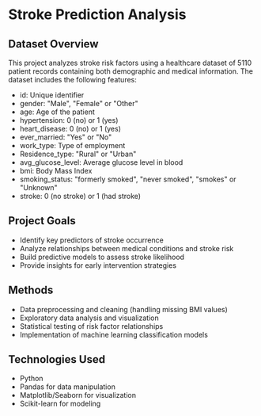 # Stroke Prediction Analysis

## Dataset Overview
This project analyzes stroke risk factors using a healthcare dataset of 5110 patient records containing both demographic and medical information. The dataset includes the following features:
- id: Unique identifier
- gender: "Male", "Female" or "Other"
- age: Age of the patient
- hypertension: 0 (no) or 1 (yes)
- heart_disease: 0 (no) or 1 (yes)
- ever_married: "Yes" or "No"
- work_type: Type of employment
- Residence_type: "Rural" or "Urban"
- avg_glucose_level: Average glucose level in blood
- bmi: Body Mass Index
- smoking_status: "formerly smoked", "never smoked", "smokes" or "Unknown"
- stroke: 0 (no stroke) or 1 (had stroke)

## Project Goals
- Identify key predictors of stroke occurrence
- Analyze relationships between medical conditions and stroke risk
- Build predictive models to assess stroke likelihood
- Provide insights for early intervention strategies

## Methods
- Data preprocessing and cleaning (handling missing BMI values)
- Exploratory data analysis and visualization
- Statistical testing of risk factor relationships
- Implementation of machine learning classification models

## Technologies Used
- Python
- Pandas for data manipulation
- Matplotlib/Seaborn for visualization
- Scikit-learn for modeling
